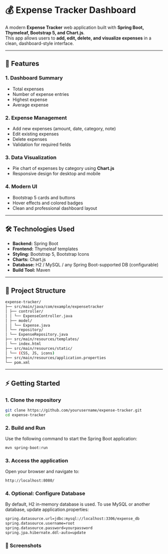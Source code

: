 # 💰 Expense Tracker Dashboard

A modern **Expense Tracker** web application built with **Spring Boot, Thymeleaf, Bootstrap 5, and Chart.js**.  
This app allows users to **add, edit, delete, and visualize expenses** in a clean, dashboard-style interface.

---

## 📝 Features

### 1. Dashboard Summary
- Total expenses
- Number of expense entries
- Highest expense
- Average expense

### 2. Expense Management
- Add new expenses (amount, date, category, note)
- Edit existing expenses
- Delete expenses
- Validation for required fields

### 3. Data Visualization
- Pie chart of expenses by category using **Chart.js**
- Responsive design for desktop and mobile

### 4. Modern UI
- Bootstrap 5 cards and buttons
- Hover effects and colored badges
- Clean and professional dashboard layout

---

## 🛠️ Technologies Used

- **Backend:** Spring Boot  
- **Frontend:** Thymeleaf templates  
- **Styling:** Bootstrap 5, Bootstrap Icons  
- **Charts:** Chart.js  
- **Database:** H2 / MySQL / any Spring Boot-supported DB (configurable)  
- **Build Tool:** Maven  

---

## 📂 Project Structure
```bash
expense-tracker/
├── src/main/java/com/example/expensetracker
│ ├── controller/
│ │ └── ExpenseController.java
│ ├── model/
│ │ └── Expense.java
│ └── repository/
│ └── ExpenseRepository.java
├── src/main/resources/templates/
│ └── index.html
├── src/main/resources/static/
│ └── (CSS, JS, icons)
├── src/main/resources/application.properties
└── pom.xml
```

---

## ⚡ Getting Started

### 1. Clone the repository
```bash
git clone https://github.com/yourusername/expense-tracker.git
cd expense-tracker
```

### 2. Build and Run
Use the following command to start the Spring Boot application:

```bash
mvn spring-boot:run

```

### 3. Access the application
Open your browser and navigate to:
```bash
http://localhost:8080/
```

### 4. Optional: Configure Database
By default, H2 in-memory database is used.
To use MySQL or another database, update application.properties:
```bash
spring.datasource.url=jdbc:mysql://localhost:3306/expense_db
spring.datasource.username=root
spring.datasource.password=yourpassword
spring.jpa.hibernate.ddl-auto=update

```

### 🎨 Screenshots






